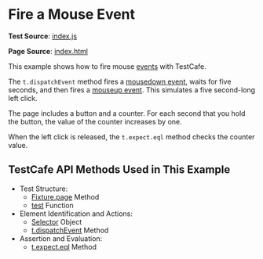# Fire a Mouse Event

**Test Source**: [index.js](index.js)

**Page Source**: [index.html](index.html)

This example shows how to fire mouse [events](https://developer.mozilla.org/en-US/docs/Web/API/Event) with TestCafe.

The `t.dispatchEvent` method fires a [mousedown event](https://developer.mozilla.org/en-US/docs/Web/API/Element/mousedown_event), waits for five seconds, and then fires a [mouseup event](https://developer.mozilla.org/en-US/docs/Web/API/Element/mouseup_event). This simulates a five second-long left click.

The page includes a button and a counter. For each second that you hold the button, the value of the counter increases by one.

When the left click is released, the `t.expect.eql` method checks the counter value.

## TestCafe API Methods Used in This Example

* Test Structure:
  * [Fixture.page](https://devexpress.github.io/testcafe/documentation/reference/test-api/fixture/page.html) Method
  * [test](https://devexpress.github.io/testcafe/documentation/reference/test-api/global/test.html) Function
* Element Identification and Actions:
  * [Selector](https://devexpress.github.io/testcafe/documentation/reference/test-api/selector/) Object
  * [t.dispatchEvent](https://devexpress.github.io/testcafe/documentation/reference/test-api/testcontroller/dispatchevent.html) Method
* Assertion and Evaluation:
  * [t.expect.eql](https://devexpress.github.io/testcafe/documentation/reference/test-api/testcontroller/expect/eql.html) Method
